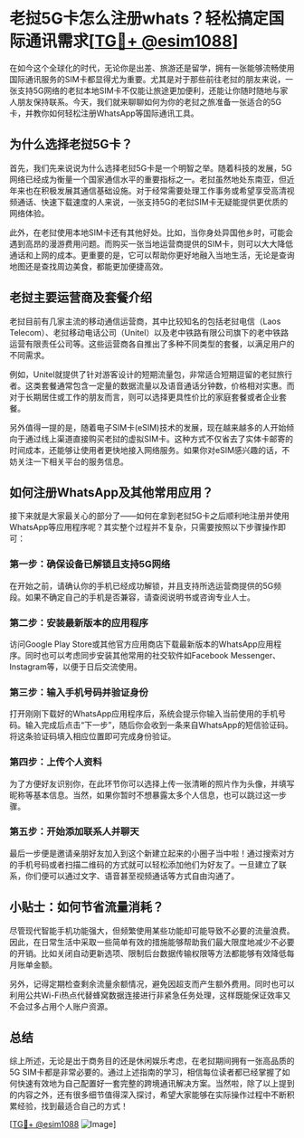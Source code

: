 # 老挝5G卡怎么注册whats？轻松搞定国际通讯需求[[TG💪+ @esim1088](https://t.me/s/esim1088)]

在如今这个全球化的时代，无论你是出差、旅游还是留学，拥有一张能够流畅使用国际通讯服务的SIM卡都显得尤为重要。尤其是对于那些前往老挝的朋友来说，一张支持5G网络的老挝本地SIM卡不仅能让旅途更加便利，还能让你随时随地与家人朋友保持联系。今天，我们就来聊聊如何为你的老挝之旅准备一张适合的5G卡，并教你如何轻松注册WhatsApp等国际通讯工具。

## 为什么选择老挝5G卡？

首先，我们先来说说为什么选择老挝5G卡是一个明智之举。随着科技的发展，5G网络已经成为衡量一个国家通信水平的重要指标之一。老挝虽然地处东南亚，但近年来也在积极发展其通信基础设施。对于经常需要处理工作事务或希望享受高清视频通话、快速下载速度的人来说，一张支持5G的老挝SIM卡无疑能提供更优质的网络体验。

此外，在老挝使用本地SIM卡还有其他好处。比如，当你身处异国他乡时，可能会遇到高昂的漫游费用问题。而购买一张当地运营商提供的SIM卡，则可以大大降低通话和上网的成本。更重要的是，它可以帮助你更好地融入当地生活，无论是查询地图还是查找周边美食，都能更加便捷高效。

## 老挝主要运营商及套餐介绍

老挝目前有几家主流的移动通信运营商，其中比较知名的包括老挝电信（Laos Telecom）、老挝移动电话公司（Unitel）以及老中铁路有限公司旗下的老中铁路运营有限责任公司等。这些运营商各自推出了多种不同类型的套餐，以满足用户的不同需求。

例如，Unitel就提供了针对游客设计的短期流量包，非常适合短期逗留的老挝旅行者。这类套餐通常包含一定量的数据流量以及语音通话分钟数，价格相对实惠。而对于长期居住或工作的朋友而言，则可以选择更具性价比的家庭套餐或者企业套餐。

另外值得一提的是，随着电子SIM卡(eSIM)技术的发展，现在越来越多的人开始倾向于通过线上渠道直接购买老挝的虚拟SIM卡。这种方式不仅省去了实体卡邮寄的时间成本，还能够让使用者更快地接入网络服务。如果你对eSIM感兴趣的话，不妨关注一下相关平台的服务信息。

## 如何注册WhatsApp及其他常用应用？

接下来就是大家最关心的部分了——如何在拿到老挝5G卡之后顺利地注册并使用WhatsApp等应用程序呢？其实整个过程并不复杂，只需要按照以下步骤操作即可：

### 第一步：确保设备已解锁且支持5G网络
在开始之前，请确认你的手机已经成功解锁，并且支持所选运营商提供的5G频段。如果不确定自己的手机是否兼容，请查阅说明书或咨询专业人士。

### 第二步：安装最新版本的应用程序
访问Google Play Store或其他官方应用商店下载最新版本的WhatsApp应用程序。同时也可以考虑同步安装其他常用的社交软件如Facebook Messenger、Instagram等，以便于日后交流使用。

### 第三步：输入手机号码并验证身份
打开刚刚下载好的WhatsApp应用程序后，系统会提示你输入当前使用的手机号码。输入完成后点击“下一步”，随后你会收到一条来自WhatsApp的短信验证码。将这条验证码填入相应位置即可完成身份验证。

### 第四步：上传个人资料
为了方便好友识别你，在此环节你可以选择上传一张清晰的照片作为头像，并填写昵称等基本信息。当然，如果你暂时不想暴露太多个人信息，也可以跳过这一步骤。

### 第五步：开始添加联系人并聊天
最后一步便是邀请亲朋好友加入到这个新建立起来的小圈子当中啦！通过搜索对方的手机号码或者扫描二维码的方式就可以轻松添加他们为好友了。一旦建立了联系，你们便可以通过文字、语音甚至视频通话等方式自由沟通了。

## 小贴士：如何节省流量消耗？

尽管现代智能手机功能强大，但频繁使用某些功能却可能导致不必要的流量浪费。因此，在日常生活中采取一些简单有效的措施能够帮助我们最大限度地减少不必要的开销。比如关闭自动更新选项、限制后台数据传输权限等方法都能够有效降低每月账单金额。

另外，记得定期检查剩余流量余额情况，避免因超支而产生额外费用。同时也可以利用公共Wi-Fi热点代替蜂窝数据连接进行非紧急任务处理，这样既能保证效率又不会过多占用个人账户资源。

## 总结

综上所述，无论是出于商务目的还是休闲娱乐考虑，在老挝期间拥有一张高品质的5G SIM卡都是非常必要的。通过上述指南的学习，相信每位读者都已经掌握了如何快速有效地为自己配置好一套完整的跨境通讯解决方案。当然啦，除了以上提到的内容之外，还有很多细节值得深入探讨，希望大家能够在实际操作过程中不断积累经验，找到最适合自己的方式！

[[TG💪+ @esim1088](https://t.me/s/esim1088) ![Image](https://i.postimg.cc/4NQfJmqS/Snipaste-2025-05-13-00-14-12.png)]